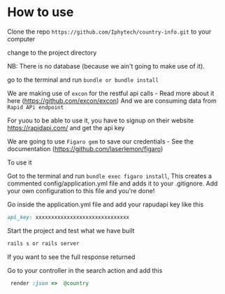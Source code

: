 # How to use

Clone the repo `https://github.com/Iphytech/country-info.git` to your computer

change to the project directory

NB: There is no database (because we ain't going to make use of it).

go to the terminal and run `bundle or bundle install`

We are making use of `excon` for the restful api calls - Read more about it here (https://github.com/excon/excon)
And we are consuming data from `Rapid APi endpoint`

For yuou to be able to use it, you have to signup on their website https://rapidapi.com/ and get the api key

We are going to use `Figaro gem` to save our credentials -  See the documentation (https://github.com/laserlemon/figaro)

To use it 

Got to the terminal and run `bundle exec figaro install`, This creates a commented config/application.yml file and adds it to your .gitignore. Add your own configuration to this file and you're done!

Go inside the application.yml file and add your rapudapi key like this

```ruby
api_key: xxxxxxxxxxxxxxxxxxxxxxxxxxxxxx
```


Start the project and test what we have built
```bash
rails s or rails server
```

If you want to see the full response returned 

Go to your controller in the search action  and add this

```ruby
 render :json =>  @country
 
```

